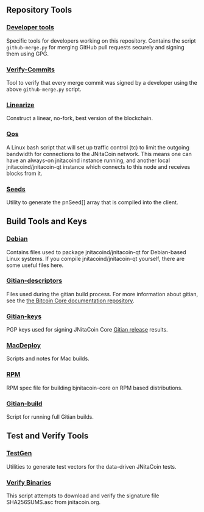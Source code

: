 Repository Tools
---------------------

### [Developer tools](/contrib/devtools) ###
Specific tools for developers working on this repository.
Contains the script `github-merge.py` for merging GitHub pull requests securely and signing them using GPG.

### [Verify-Commits](/contrib/verify-commits) ###
Tool to verify that every merge commit was signed by a developer using the above `github-merge.py` script.

### [Linearize](/contrib/linearize) ###
Construct a linear, no-fork, best version of the blockchain.

### [Qos](/contrib/qos) ###

A Linux bash script that will set up traffic control (tc) to limit the outgoing bandwidth for connections to the JNitaCoin network. This means one can have an always-on jnitacoind instance running, and another local jnitacoind/jnitacoin-qt instance which connects to this node and receives blocks from it.

### [Seeds](/contrib/seeds) ###
Utility to generate the pnSeed[] array that is compiled into the client.

Build Tools and Keys
---------------------

### [Debian](/contrib/debian) ###
Contains files used to package jnitacoind/jnitacoin-qt
for Debian-based Linux systems. If you compile jnitacoind/jnitacoin-qt yourself, there are some useful files here.

### [Gitian-descriptors](/contrib/gitian-descriptors) ###
Files used during the gitian build process. For more information about gitian, see the [the Bitcoin Core documentation repository](https://github.com/bitcoin-core/docs).

### [Gitian-keys](/contrib/gitian-keys)
PGP keys used for signing JNitaCoin Core [Gitian release](/doc/release-process.md) results.

### [MacDeploy](/contrib/macdeploy) ###
Scripts and notes for Mac builds. 

### [RPM](/contrib/rpm) ###
RPM spec file for building bjnitacoin-core on RPM based distributions.

### [Gitian-build](/contrib/gitian-build.sh) ###
Script for running full Gitian builds.

Test and Verify Tools 
---------------------

### [TestGen](/contrib/testgen) ###
Utilities to generate test vectors for the data-driven JNitaCoin tests.

### [Verify Binaries](/contrib/verifybinaries) ###
This script attempts to download and verify the signature file SHA256SUMS.asc from jnitacoin.org.
